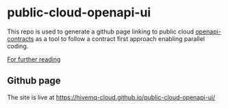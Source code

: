 # public-cloud-openapi-ui

This repo is used to generate a github page linking to public cloud [openapi-contracts](https://github.com/hivemq-cloud/hivemq-cloud/tree/develop/libs/openapi-contracts) as a tool to follow a contract first approach enabling parallel coding.

[For further reading](https://github.com/hivemq-cloud/hivemq-cloud/tree/develop/doc/openapi)

## Github page

The site is live at https://hivemq-cloud.github.io/public-cloud-openapi-ui/

